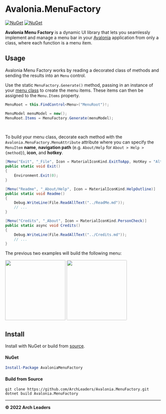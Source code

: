 # Avalonia.MenuFactory

[![NuGet](https://img.shields.io/nuget/v/AvaloniaMenuFactory.svg)](https://www.nuget.org/packages/AvaloniaMenuFactory) [![NuGet](https://img.shields.io/nuget/dt/AvaloniaMenuFactory.svg)](https://www.nuget.org/packages/AvaloniaMenuFactory)

**Avalonia Menu Factory** is a dynamic UI library that lets you seamlessly implement and manage a menu bar in your [Avalonia](https://avaloniaui.net/) application from only a class, where each function is a menu item.

## Usage

Avalonia Menu Factory works by reading a decorated class of methods and sending the results into an `Menu` control.

Use the static `MenuFactory.Generate()` method, passing in an instance of your [menu class]() to create the menu items. These items can then be assigned to the `Menu.Items` property.

```cs
MenuRoot = this.FindControl<Menu>("MenuRoot")!;

MenuModel menuModel = new();
MenuRoot.Items = MenuFactory.Generate(menuModel);
```

<br>

To build your menu class, decorate each method with the `Avalonia.MenuFactory.MenuAttribute` attribute where you can specify the `MenuItem` **name**, **navigation path** (e.g. `About/Help` for `About > Help > {method}`), **icon**, and **hotkey**.

```cs
[Menu("Exit", "_File", Icon = MaterialIconKind.ExitToApp, HotKey = "Alt + F4")]
public static void Exit()
{
    Environment.Exit(0);
}

[Menu("Readme", "_About/Help", Icon = MaterialIconKind.HelpOutline)]
public static void Readme()
{
    Debug.WriteLine(File.ReadAllText("../ReadMe.md"));
    // ...
}

[Menu("Credits", "_About", Icon = MaterialIconKind.PersonCheck)]
public static async void Credits()
{
    Debug.WriteLine(File.ReadAllText("../Credits.md"));
    // ...
}
```

The previous two examples will build the following menu:

<img height="195" src="https://user-images.githubusercontent.com/80713508/198862474-55c4f195-a48b-4cdd-8c2f-61739948e576.png"> <img style="border-radius: 3px;" height="195" src="https://user-images.githubusercontent.com/80713508/198863017-48240fbb-f8ee-42e8-aea5-f66d366ea428.png">

## Install

Install with NuGet or build from [source](https://github.com/ArchLeaders/Avalonia.MenuFactory).

#### NuGet
```powershell
Install-Package AvaloniaMenuFactory
```

#### Build from Source
```batch
git clone https://github.com/ArchLeaders/Avalonia.MenuFactory.git
dotnet build Avalonia.MenuFactory
```

---

**© 2022 Arch Leaders**